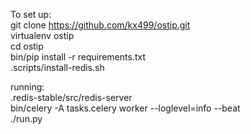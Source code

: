 To set up:  
git clone https://github.com/kx499/ostip.git   
virtualenv ostip  
cd ostip  
bin/pip install -r requirements.txt  
.scripts/install-redis.sh  
  
running:  
.redis-stable/src/redis-server  
bin/celery -A tasks.celery  worker --loglevel=info --beat  
./run.py  



